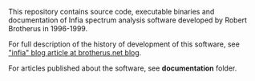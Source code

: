This repository contains source code, executable binaries and documentation of Infia spectrum analysis software developed by Robert Brotherus in 1996-1999.

For full description of the history of development of this software, see ["infia" blog article at brotherus.net blog](https://www.brotherus.net/post/creating-the-infia-spectrum-analysis-software-in-1996-1998).

For articles published about the software, see **documentation** folder.